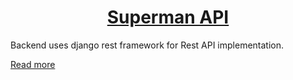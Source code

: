 <h1 align='center'><u>Superman API</u></h1>

Backend uses django rest framework for Rest API implementation.

[Read more](https://github.com/ishanExtreme/Superman/tree/frontend)

